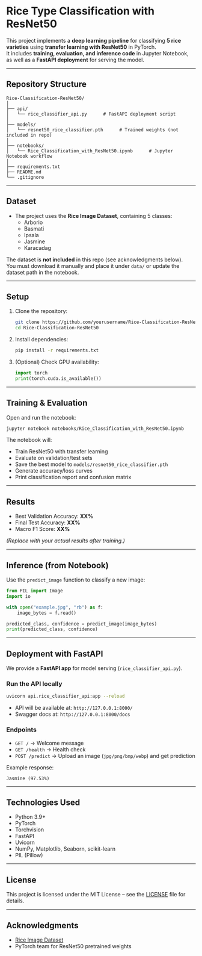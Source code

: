 # Rice Type Classification with ResNet50

This project implements a **deep learning pipeline** for classifying **5 rice varieties** using **transfer learning with ResNet50** in PyTorch.  
It includes **training, evaluation, and inference code** in Jupyter Notebook, as well as a **FastAPI deployment** for serving the model.

---

## Repository Structure

```
Rice-Classification-ResNet50/
│
├── api/
│   └── rice_classifier_api.py      # FastAPI deployment script
│
├── models/
│   └── resnet50_rice_classifier.pth      # Trained weights (not included in repo)
│
├── notebooks/
│   └── Rice_Classification_with_ResNet50.ipynb      # Jupyter Notebook workflow
│
├── requirements.txt
├── README.md
└── .gitignore
```

---

## Dataset

- The project uses the **Rice Image Dataset**, containing 5 classes:
  - Arborio  
  - Basmati  
  - Ipsala  
  - Jasmine  
  - Karacadag  

The dataset is **not included** in this repo (see acknowledgments below).  
You must download it manually and place it under `data/` or update the dataset path in the notebook.

---

## Setup

1. Clone the repository:
   ```bash
   git clone https://github.com/yourusername/Rice-Classification-ResNet50.git
   cd Rice-Classification-ResNet50
   ```

2. Install dependencies:
   ```bash
   pip install -r requirements.txt
   ```

3. (Optional) Check GPU availability:
   ```python
   import torch
   print(torch.cuda.is_available())
   ```

---

## Training & Evaluation

Open and run the notebook:

```bash
jupyter notebook notebooks/Rice_Classification_with_ResNet50.ipynb
```

The notebook will:
- Train ResNet50 with transfer learning
- Evaluate on validation/test sets
- Save the best model to `models/resnet50_rice_classifier.pth`
- Generate accuracy/loss curves
- Print classification report and confusion matrix

---

## Results

- Best Validation Accuracy: **XX%**  
- Final Test Accuracy: **XX%**  
- Macro F1 Score: **XX%**  

*(Replace with your actual results after training.)*

---

## Inference (from Notebook)

Use the `predict_image` function to classify a new image:

```python
from PIL import Image
import io

with open("example.jpg", "rb") as f:
    image_bytes = f.read()

predicted_class, confidence = predict_image(image_bytes)
print(predicted_class, confidence)
```

---

## Deployment with FastAPI

We provide a **FastAPI app** for model serving (`rice_classifier_api.py`).

### Run the API locally

```bash
uvicorn api.rice_classifier_api:app --reload
```

- API will be available at: `http://127.0.0.1:8000/`
- Swagger docs at: `http://127.0.0.1:8000/docs`

### Endpoints
- `GET /` → Welcome message  
- `GET /health` → Health check  
- `POST /predict` → Upload an image (`jpg/png/bmp/webp`) and get prediction  

Example response:

```
Jasmine (97.53%)
```

---

## Technologies Used
- Python 3.9+
- PyTorch
- Torchvision
- FastAPI
- Uvicorn
- NumPy, Matplotlib, Seaborn, scikit-learn
- PIL (Pillow)

---

## License
This project is licensed under the MIT License – see the [LICENSE](LICENSE) file for details.

---

## Acknowledgments
- [Rice Image Dataset](https://www.kaggle.com/datasets/muratkokludataset/rice-image-dataset)  
- PyTorch team for ResNet50 pretrained weights  
